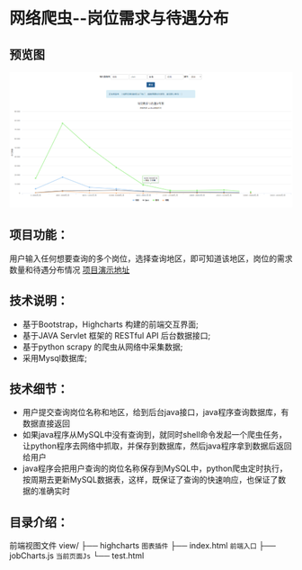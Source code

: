 # 网络爬虫--岗位需求与待遇分布

## 预览图
![Screenshot](https://raw.githubusercontent.com/596008520/jobSalarys/master/preview.png)

## 项目功能：
用户输入任何想要查询的多个岗位，选择查询地区，即可知道该地区，岗位的需求数量和待遇分布情况 [项目演示地址](http://182.61.27.134:8080/view/index.html)

## 技术说明：
* 基于Bootstrap，Highcharts 构建的前端交互界面;<br>
* 基于JAVA Servlet 框架的 RESTful API  后台数据接口;<br>
* 基于python scrapy 的爬虫从网络中采集数据;<br>
* 采用Mysql数据库;<br>

## 技术细节：
* 用户提交查询岗位名称和地区，给到后台java接口，java程序查询数据库，有数据直接返回<br>
* 如果java程序从MySQL中没有查询到，就同时shell命令发起一个爬虫任务，让python程序去网络中抓取，并保存到数据库，然后java程序拿到数据后返回给用户<br>
* java程序会把用户查询的岗位名称保存到MySQL中，python爬虫定时执行，按周期去更新MySQL数据表，这样，既保证了查询的快速响应，也保证了数据的准确实时<br>

## 目录介绍：

前端视图文件
view/
├── highcharts `图表插件`
├── index.html `前端入口`
├── jobCharts.js `当前页面Js`
└── test.html
